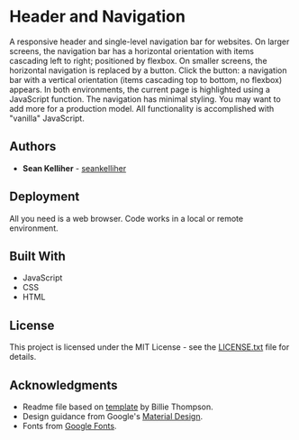 # Header and Navigation

A responsive header and single-level navigation bar for websites. On larger screens, the navigation bar has a horizontal orientation with items cascading left to right; positioned by flexbox. On smaller screens, the horizontal navigation is replaced by a button. Click the button: a navigation bar with a vertical orientation (items cascading top to bottom, no flexbox) appears. In both environments, the current page is highlighted using a JavaScript function. The navigation has minimal styling. You may want to add more for a production model. All functionality is accomplished with "vanilla" JavaScript.

## Authors

* **Sean Kelliher** - [seankelliher](https://github.com/seankelliher)

## Deployment

All you need is a web browser. Code works in a local or remote environment.

## Built With

* JavaScript
* CSS
* HTML

## License

This project is licensed under the MIT License - see the [LICENSE.txt](LICENSE.txt) file for details.

## Acknowledgments

* Readme file based on [template](https://gist.github.com/PurpleBooth/109311bb0361f32d87a2) by Billie Thompson.
* Design guidance from Google's [Material Design](https://material.io/design).
* Fonts from [Google Fonts](https://fonts.google.com).